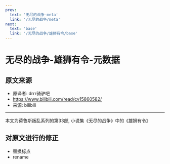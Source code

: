 ```yaml
---
prev:
  text: '无尽的战争-meta'
  link: '/无尽的战争/meta'
next:
  text: 'base'
  link: '/无尽的战争/雄狮有令/base'
---
```


# 无尽的战争-雄狮有令-元数据

## 原文来源

+ 原译者: drrr骑驴吧
+ <https://www.bilibili.com/read/cv15860582/>
+ 来源: bilibili

--------

本文为荷鲁斯叛乱系列的第33部, 小说集《无尽的战争》中的《雄狮有令》

## 对原文进行的修正

+ 替换标点
+ rename
